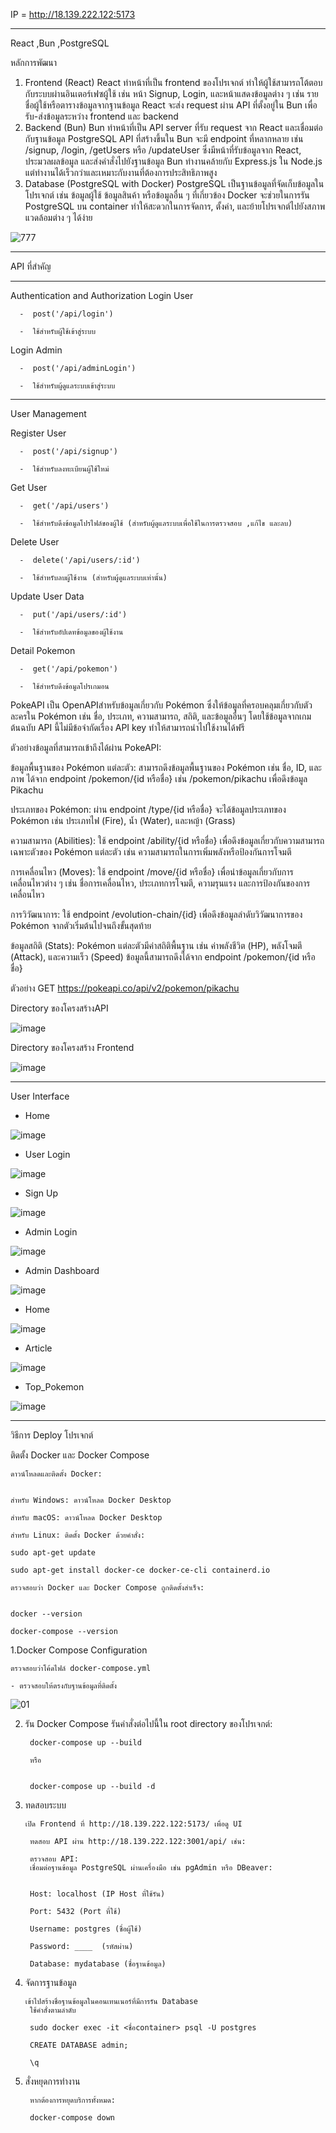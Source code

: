 IP = http://18.139.222.122:5173
________________________________________________________________________________________________________________________________________


React ,Bun ,PostgreSQL

หลักการพัฒนา
1. Frontend (React)
React ทำหน้าที่เป็น frontend ของโปรเจกต์ ทำให้ผู้ใช้สามารถโต้ตอบกับระบบผ่านอินเตอร์เฟซผู้ใช้ เช่น หน้า Signup, Login, และหน้าแสดงข้อมูลต่าง ๆ เช่น รายชื่อผู้ใช้หรือตารางข้อมูลจากฐานข้อมูล
React จะส่ง request ผ่าน API ที่ตั้งอยู่ใน Bun เพื่อรับ-ส่งข้อมูลระหว่าง frontend และ backend
2. Backend (Bun)
Bun ทำหน้าที่เป็น API server ที่รับ request จาก React และเชื่อมต่อกับฐานข้อมูล PostgreSQL
API ที่สร้างขึ้นใน Bun จะมี endpoint ที่หลากหลาย เช่น /signup, /login, /getUsers หรือ /updateUser ซึ่งมีหน้าที่รับข้อมูลจาก React, ประมวลผลข้อมูล และส่งคำสั่งไปยังฐานข้อมูล
Bun ทำงานคล้ายกับ Express.js ใน Node.js แต่ทำงานได้เร็วกว่าและเหมาะกับงานที่ต้องการประสิทธิภาพสูง
3. Database (PostgreSQL with Docker)
PostgreSQL เป็นฐานข้อมูลที่จัดเก็บข้อมูลในโปรเจกต์ เช่น ข้อมูลผู้ใช้ ข้อมูลสินค้า หรือข้อมูลอื่น ๆ ที่เกี่ยวข้อง
Docker จะช่วยในการรัน PostgreSQL บน container ทำให้สะดวกในการจัดการ, ตั้งค่า, และย้ายโปรเจกต์ไปยังสภาพแวดล้อมต่าง ๆ ได้ง่าย

![777](https://github.com/user-attachments/assets/b588f9a1-0e9a-493f-9622-27d8dd7aca5c)

________________________________________________________________________________________________________________________________________

API ที่สำคัญ
________________________________________________________________________________________________________________________________________
Authentication and Authorization
   Login User

      -  post('/api/login')

      -  ใช้สำหรับผู้ใช้เข้าสู่ระบบ
      
  
   Login Admin

      -  post('/api/adminLogin')

      -  ใช้สำหรับผู้ดูแลระบบเข้าสู่ระบบ

________________________________________________________________________________________________________________________________________

User Management
  
  Register User

      -  post('/api/signup')

      -  ใช้สำหรับลงทะเบียนผู้ใช้ใหม่
  
  
  Get User 

      -  get('/api/users')

      -  ใช้สำหรับดึงข้อมูลโปรไฟล์ของผู้ใช้ (สำหรับผู้ดูแลระบบเพื่อใช้ในการตรวจสอบ ,แก้ไข และลบ)
  
  
  Delete User  

      -  delete('/api/users/:id')

      -  ใช้สำหรับลบผู้ใช้งาน (สำหรับผู้ดูแลระบบเท่านั้น)

  
  Update User Data

      -  put('/api/users/:id')

      -  ใช้สำหรับอัปเดทข้อมูลของผู้ใช้งาน

  
  Detail Pokemon
    
      -  get('/api/pokemon')
    
      -  ใช้สำหรับดึงข้อมูลโปรเกมอน
    
      
PokeAPI เป็น OpenAPIสำหรับข้อมูลเกี่ยวกับ Pokémon ซึ่งให้ข้อมูลที่ครอบคลุมเกี่ยวกับตัวละครใน Pokémon เช่น ชื่อ, ประเภท, ความสามารถ, สถิติ, และข้อมูลอื่นๆ โดยใช้ข้อมูลจากเกมต้นฉบับ API นี้ไม่มีข้อจำกัดเรื่อง API key ทำให้สามารถนำไปใช้งานได้ฟรี

ตัวอย่างข้อมูลที่สามารถเข้าถึงได้ผ่าน PokeAPI:

ข้อมูลพื้นฐานของ Pokémon แต่ละตัว: สามารถดึงข้อมูลพื้นฐานของ Pokémon เช่น ชื่อ, ID, และภาพ ได้จาก endpoint /pokemon/{id หรือชื่อ} เช่น /pokemon/pikachu เพื่อดึงข้อมูล Pikachu

ประเภทของ Pokémon: ผ่าน endpoint /type/{id หรือชื่อ} จะได้ข้อมูลประเภทของ Pokémon เช่น ประเภทไฟ (Fire), น้ำ (Water), และหญ้า (Grass)

ความสามารถ (Abilities): ใช้ endpoint /ability/{id หรือชื่อ} เพื่อดึงข้อมูลเกี่ยวกับความสามารถเฉพาะตัวของ Pokémon แต่ละตัว เช่น ความสามารถในการเพิ่มพลังหรือป้องกันการโจมตี

การเคลื่อนไหว (Moves): ใช้ endpoint /move/{id หรือชื่อ} เพื่อนำข้อมูลเกี่ยวกับการเคลื่อนไหวต่าง ๆ เช่น ชื่อการเคลื่อนไหว, ประเภทการโจมตี, ความรุนแรง และการป้องกันของการเคลื่อนไหว

การวิวัฒนาการ: ใช้ endpoint /evolution-chain/{id} เพื่อดึงข้อมูลลำดับวิวัฒนาการของ Pokémon จากตัวเริ่มต้นไปจนถึงขั้นสุดท้าย

ข้อมูลสถิติ (Stats): Pokémon แต่ละตัวมีค่าสถิติพื้นฐาน เช่น ค่าพลังชีวิต (HP), พลังโจมตี (Attack), และความเร็ว (Speed) ข้อมูลนี้สามารถดึงได้จาก endpoint /pokemon/{id หรือชื่อ}

ตัวอย่าง
GET https://pokeapi.co/api/v2/pokemon/pikachu

Directory ของโครงสร้างAPI

![image](https://github.com/user-attachments/assets/d13d346e-2be3-43a3-a349-bdd7f290301a)


Directory ของโครงสร้าง Frontend


![image](https://github.com/user-attachments/assets/b51a1309-8804-452a-be5d-bb83c2cd9ecf)

________________________________________________________________________________________________________________________________________
User Interface

  - Home
    

  ![image](https://github.com/user-attachments/assets/d693fdcd-9015-4025-a27c-695e5ade7058)
  

  - User Login
    

  ![image](https://github.com/user-attachments/assets/d596c25c-1887-4db9-98a1-dc75e8234ad3)

  - Sign Up
  

  ![image](https://github.com/user-attachments/assets/2da2f4a1-08ad-4ebc-8a4b-9155bac0fe10)
  

  - Admin Login
  

  ![image](https://github.com/user-attachments/assets/b2d0de47-9dd9-459e-8a24-bae81b376f5d)


  - Admin Dashboard
  
  
 ![image](https://github.com/user-attachments/assets/aa2e8b2d-5af0-40d8-a29b-e6a1fed5bfaf)


  - Home
  

  ![image](https://github.com/user-attachments/assets/d693fdcd-9015-4025-a27c-695e5ade7058)

  

  - Article

  

  ![image](https://github.com/user-attachments/assets/e1627732-bf88-4edc-abef-cbdc20d64c03)
  

  - Top_Pokemon

  

  ![image](https://github.com/user-attachments/assets/9f0d1acd-2337-4460-a9b9-f17a6b2593c6)



________________________________________________________________________________________________________________________________________


วิธีการ Deploy โปรเจกต์

ติดตั้ง Docker และ Docker Compose

    ดาวน์โหลดและติดตั้ง Docker:


    สำหรับ Windows: ดาวน์โหลด Docker Desktop 

    สำหรับ macOS: ดาวน์โหลด Docker Desktop 

    สำหรับ Linux: ติดตั้ง Docker ด้วยคำสั่ง:

    sudo apt-get update

    sudo apt-get install docker-ce docker-ce-cli containerd.io

    ตรวจสอบว่า Docker และ Docker Compose ถูกติดตั้งสำเร็จ:


    docker --version

    docker-compose --version



  
1.Docker Compose Configuration

    ตรวจสอบว่าโค้ดไฟล์ docker-compose.yml 

    - ตรวจสอบให้ตรงกับฐานข้อมูลที่ติดตั้ง

  ![01](https://github.com/user-attachments/assets/a3d775d5-da2d-40e1-8704-a0cd90fbe7f5)


2. รัน Docker Compose
รันคำสั่งต่อไปนี้ใน root directory ของโปรเจกต์:

        docker-compose up --build
  
        หรือ


        docker-compose up --build -d


3. ทดสอบระบบ
   
       เปิด Frontend ที่ http://18.139.222.122:5173/ เพื่อดู UI

        ทดสอบ API ผ่าน http://18.139.222.122:3001/api/ เช่น:

        ตรวจสอบ API:
        เชื่อมต่อฐานข้อมูล PostgreSQL ผ่านเครื่องมือ เช่น pgAdmin หรือ DBeaver:


        Host: localhost (IP Host ที่ใช้รัน)

        Port: 5432 (Port ที่ใช้)

        Username: postgres (ชื่อผู้ใช้)

        Password: ____  (รหัสผ่าน)

        Database: mydatabase (ชื่อฐานข้อมูล)



4. จัดการฐานข้อมูล

       เข้าไปสร้างชื่อฐานข้อมูลในคอนเทนเนอร์ที่มีการรัน Database 
        ใช้คำสั่งตามลำดับ

        sudo docker exec -it <ชื่อcontainer> psql -U postgres

        CREATE DATABASE admin;

        \q


5. สั่งหยุดการทำงาน
   
        หากต้องการหยุดบริการทั้งหมด:

        docker-compose down


